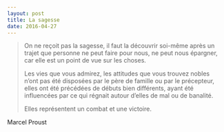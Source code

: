 ```yaml
---
layout: post
title: La sagesse
date: 2016-04-27
---
```


> On ne reçoit pas la sagesse, il faut la découvrir soi-même après un trajet que personne ne peut faire pour nous, ne peut nous épargner, car elle est un point de vue sur les choses.
> 
> Les vies que vous admirez, les attitudes que vous trouvez nobles n’ont pas été disposées par le père de famille ou par le précepteur, elles ont été précédées de débuts bien différents, ayant été influencées par ce qui régnait autour d’elles de mal ou de banalité.
> 
> Elles représentent un combat et une victoire.

Marcel Proust
